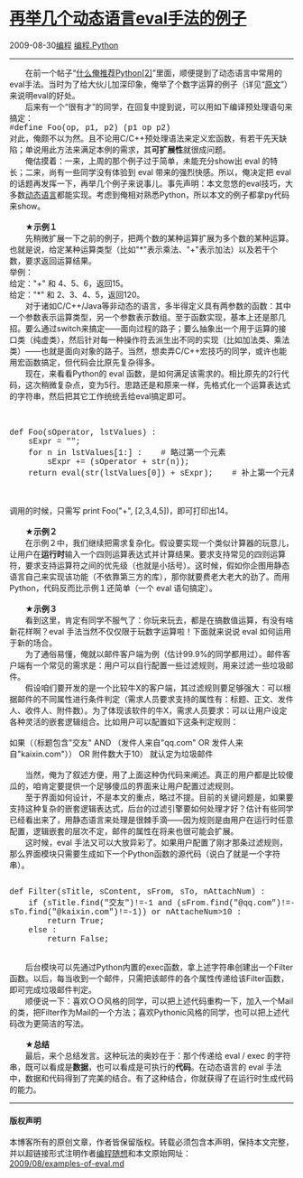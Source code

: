 <!DOCTYPE html>
<html xmlns="http://www.w3.org/1999/xhtml" xml:lang="zh-CN">
<head>
<meta http-equiv="Content-Type" content="text/html; charset=utf-8" />
<meta name="generator" content="Python script by program.think@gmail.com" />
<meta name="provider" content="program-think.blogspot.com" />
<link type="text/css" rel="stylesheet" href="../../css/program-think.css" />
<title>再举几个动态语言eval手法的例子 - 编程随想的博客</title>
</head>
<body>
<div id="main" style="width:100%;">
<h1><a href="../../index.md" title="回到首页">再举几个动态语言eval手法的例子</a></h1>
<div class="post-info"><span class="date-header">2009-08-30</span><a href="../../tags/E7BC96E7A88B.md" class="tag">编程</a> <a href="../../tags/E7BC96E7A88B.Python.md" class="tag">编程.Python</a> </div>
<hr>
<div class="post">
　　在前一个帖子“<a href="../../2009/08/why-choose-python-2-dynamic.md">什么俺推荐Python[2]</a>”里面，顺便提到了动态语言中常用的eval手法。当时为了给大伙儿加深印象，俺举了个数字运算的例子（详见“<a href="../../2009/08/why-choose-python-2-dynamic.md" target="_blank">原文</a>”）来说明eval的好处。<!--program-think--><br />　　后来有一个“很有才”的同学，在回复中提到说，可以用如下编译预处理语句来搞定：<br /><font face="Courier New">#define Foo(op, p1, p2)    (p1 op p2)</font><br />对此，俺颇不以为然。且不论用C/C++预处理语法来定义宏函数，有若干先天缺陷；单说用此方法来满足本例的需求，其<b>可扩展性</b>就很成问题。<br />　　俺估摸着：一来，上周的那个例子过于简单，未能充分show出 eval 的特长；二来，尚有一些同学没有体验到 eval 带来的强烈快感。所以，俺决定把 eval 的话题再发挥一下，再举几个例子来说事儿。事先声明：本文忽悠的eval技巧，大多数<a href="http://en.wikipedia.org/wiki/Dynamic_programming_language" target="_blank" rel="nofollow">动态语言</a>都能实现。考虑到俺相对熟悉Python，所以本文的例子都拿py代码来show。<br />  <br />　　★<b>示例１</b><br />　　先稍微扩展一下之前的例子，把两个数的某种运算扩展为多个数的某种运算。也就是说，给定某种运算类型（比如"*"表示乘法、"+"表示加法）以及若干个数，要求返回运算结果。<br />举例：<br />给定："+" 和 4、5、6，返回15。<br />给定："*" 和 2、3、4、5，返回120。<br />　　对于诸如C/C++/Java等非动态的语言，多半得定义具有两参数的函数：其中一个参数表示运算类型，另一个参数表示数组。至于函数实现，基本上还是那几招。要么通过switch来搞定——面向过程的路子；要么抽象出一个用于运算的接口类（纯虚类），然后针对每一种操作符去派生出不同的实现（比如加法类、乘法类）——也就是面向对象的路子。当然，想卖弄C/C++宏技巧的同学，或许也能用宏函数搞定，但代码会比原先复杂得多。<br />　　现在，来看看Python的 eval 函数，是如何满足该需求的。相比原先的2行代码，这次稍微复杂点，变为5行。思路还是和原来一样，先格式化一个运算表达式的字符串，然后把其它工作统统丢给eval搞定即可。<br /><br /><pre><font face="Courier New"><br />def Foo(sOperator, lstValues) :<br />    sExpr = "";<br />    for n in lstValues[1:] :    # 略过第一个元素<br />        sExpr += (sOperator + str(n));<br />    return eval(str(lstValues[0]) + sExpr);    # 补上第一个元素并求值<br /></font></pre><br /><br />调用的时候，只需写 print Foo("+", [2,3,4,5])，即可打印出14。<br /><br />　　★<b>示例２</b><br />　　在示例２中，我们继续把需求复杂化。假设要实现一个类似计算器的玩意儿，让用户在<b>运行时</b>输入一个四则运算表达式并计算结果。要求支持常见的四则运算符，要求支持运算符之间的优先级（也就是小括号）。这时候，假如你企图用静态语言自己来实现该功能（不依靠第三方的库），那你就要费老大老大的劲了。而用Python，代码反而比示例１还简单（一个 eval 语句搞定）。<br /> <br />　　★<b>示例３</b><br />　　看到这里，肯定有同学不服气了：你玩来玩去，都是在搞数值运算，有没有啥新花样啊？eval 手法当然不仅仅限于玩数字运算啦！下面就来说说 eval 如何运用于新的场合。<br />　　为了通俗易懂，俺就以邮件客户端为例（估计99.9%的同学都用过）。邮件客户端有一个常见的需求是：用户可以自行配置一些过滤规则，用来过滤一些垃圾邮件。<br />　　假设咱们要开发的是一个比较牛X的客户端，其过滤规则要足够强大：可以根据邮件的不同属性进行条件判定（需求人员要求支持的属性有：标题、正文、发件人、收件人、附件数）。为了体现该软件的牛X，需求人员要求：可以让用户设定各种灵活的嵌套逻辑组合。比如用户可以配置如下这条判定规则：<br /><br />如果（（标题包含"交友" AND （发件人来自"qq.com" OR 发件人来自"kaixin.com"）） OR 附件数大于10） 就认定为垃圾邮件<br /><br />　　当然，俺为了叙述方便，用了上面这种伪代码来阐述。真正的用户都是比较傻瓜的，咱肯定要提供一个足够傻瓜的界面来让用户配置过滤规则。<br />　　至于界面如何设计，不是本文的重点，略过不提。目前的关键问题是，如果要支持这种复杂的嵌套逻辑表达式，后台的过滤引擎要如何处理才好？估计有些同学已经看出来了，用静态语言来处理是很棘手滴——因为规则是由用户在运行时任意配置，逻辑嵌套的层次不定，邮件的属性在将来也很可能会扩展。<br />　　这时候，eval 手法又可以大放异彩了。如果用户配置了刚才那条过滤规则，那么界面模块只需要生成如下一个Python函数的源代码（说白了就是一个字符串）。<br /><pre><font face="Courier New"><br />def Filter(sTitle, sContent, sFrom, sTo, nAttachNum) :<br />    if (sTitle.find("交友")!=-1 and (sFrom.find("@qq.com")!=-1 or <br />sTo.find("@kaixin.com")!=-1)) or nAttacheNum&gt;10 :<br />        return True;<br />    else :<br />        return False;<br /></font></pre><br />　　后台模块可以先通过Python内置的exec函数，拿上述字符串创建出一个Filter函数。以后，每当收到一个邮件，只需把该邮件的各个属性传递给该Filter函数，即可完成垃圾邮件判定。<br />　　顺便说一下：喜欢ＯＯ风格的同学，可以把上述代码重构一下，加入一个Mail的类，把Filter作为Mail的一个方法；喜欢Pythonic风格的同学，也可以把上述代码改为更简洁的写法。<br /><br />　　★<b>总结</b><br />　　最后，来个总结发言。这种玩法的奥妙在于：那个传递给 eval / exec 的字符串，既可以看成是<b>数据</b>，也可以看成是可执行的<b>代码</b>。在动态语言的 eval 手法中，数据和代码得到了完美的结合。有了这种结合，你就获得了在运行时生成代码的能力。<div class="blogger-post-footer">
</div>
<hr>
<div class="copyright">
<h4>版权声明</h4>
本博客所有的原创文章，作者皆保留版权。转载必须包含本声明，保持本文完整，并以超链接形式注明作者<a href="mailto:program.think@gmail.com">编程随想</a>和本文原始网址：<br>
<a href="2009/08/examples-of-eval.md">2009/08/examples-of-eval.md</a>
</div>
</div>
</body>
</html>
